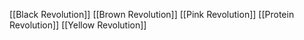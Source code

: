 [[Black Revolution]]
[[Brown Revolution]]
[[Pink Revolution]]
[[Protein Revolution]]
[[Yellow Revolution]]


